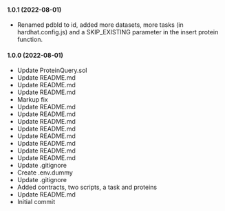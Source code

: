 #### 1.0.1 (2022-08-01)

- Renamed pdbId to id, added more datasets, more tasks (in hardhat.config.js) and a SKIP_EXISTING parameter in the insert protein function.

#### 1.0.0 (2022-08-01)

- Update ProteinQuery.sol
- Update README.md
- Update README.md
- Update README.md
- Markup fix
- Update README.md
- Update README.md
- Update README.md
- Update README.md
- Update README.md
- Update README.md
- Update README.md
- Update README.md
- Update .gitignore
- Create .env.dummy
- Update .gitignore
- Added contracts, two scripts, a task and proteins
- Update README.md
- Initial commit
